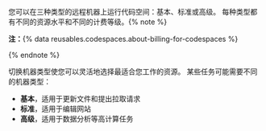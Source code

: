 您可以在三种类型的远程机器上运行代码空间：基本、标准或高级。 每种类型都有不同的资源水平和不同的计费等级。<!-- For information, see "\[About billing for Codespaces\](/github/developing-online-with-codespaces/about-billing-for-codespaces)." -->{% note %}

**注：**{% data reusables.codespaces.about-billing-for-codespaces %}

{% endnote %}

切换机器类型使您可以灵活地选择最适合您工作的资源。 某些任务可能需要不同的机器类型：

* **基本**，适用于更新文件和提出拉取请求
* **标准**，适用于编辑网站
* **高级**，适用于数据分析等高计算任务
